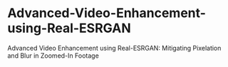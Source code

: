 # Advanced-Video-Enhancement-using-Real-ESRGAN
Advanced Video Enhancement using Real-ESRGAN: Mitigating Pixelation and Blur in Zoomed-In Footage
